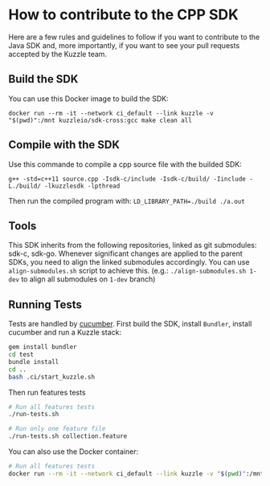 # How to contribute to the CPP SDK

Here are a few rules and guidelines to follow if you want to contribute to the Java SDK and, more importantly, if you want to see your pull requests accepted by the  Kuzzle team.

## Build the SDK

You can use this Docker image to build the SDK:
```
docker run --rm -it --network ci_default --link kuzzle -v "$(pwd)":/mnt kuzzleio/sdk-cross:gcc make clean all
```

## Compile with the SDK

Use this commande to compile a cpp source file with the builded SDK:
```
g++ -std=c++11 source.cpp -Isdk-c/include -Isdk-c/build/ -Iinclude -L./build/ -lkuzzlesdk -lpthread
```

Then run the compiled program with: `LD_LIBRARY_PATH=./build ./a.out`

## Tools

This SDK inherits from the following repositories, linked as git submodules: sdk-c, sdk-go.
Whenever significant changes are applied to the parent SDKs, you need to align the linked submodules accordingly.
You can use `align-submodules.sh` script to achieve this. (e.g.: `./align-submodules.sh 1-dev` to align all submodules on `1-dev` branch)

## Running Tests

Tests are handled by [cucumber](https://cucumber.io/).
First build the SDK, install `Bundler`, install cucumber and run a Kuzzle stack:

```bash
gem install bundler
cd test
bundle install
cd ..
bash .ci/start_kuzzle.sh
```

Then run features tests
```bash
# Run all features tests
./run-tests.sh

# Run only one feature file
./run-tests.sh collection.feature

```

You can also use the Docker container:
```bash
# Run all features tests
docker run --rm -it --network ci_default --link kuzzle -v "$(pwd)":/mnt kuzzleio/sdk-cross:gcc make build_test run_test
```
